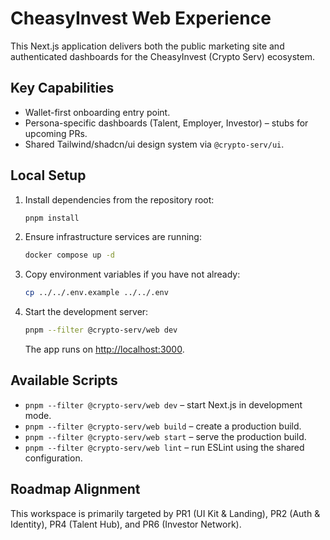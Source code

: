 # CheasyInvest Web Experience

This Next.js application delivers both the public marketing site and authenticated dashboards for the CheasyInvest (Crypto Serv) ecosystem.

## Key Capabilities
- Wallet-first onboarding entry point.
- Persona-specific dashboards (Talent, Employer, Investor) – stubs for upcoming PRs.
- Shared Tailwind/shadcn/ui design system via `@crypto-serv/ui`.

## Local Setup
1. Install dependencies from the repository root:
   ```bash
   pnpm install
   ```
2. Ensure infrastructure services are running:
   ```bash
   docker compose up -d
   ```
3. Copy environment variables if you have not already:
   ```bash
   cp ../../.env.example ../../.env
   ```
4. Start the development server:
   ```bash
   pnpm --filter @crypto-serv/web dev
   ```
   The app runs on [http://localhost:3000](http://localhost:3000).

## Available Scripts
- `pnpm --filter @crypto-serv/web dev` – start Next.js in development mode.
- `pnpm --filter @crypto-serv/web build` – create a production build.
- `pnpm --filter @crypto-serv/web start` – serve the production build.
- `pnpm --filter @crypto-serv/web lint` – run ESLint using the shared configuration.

## Roadmap Alignment
This workspace is primarily targeted by PR1 (UI Kit & Landing), PR2 (Auth & Identity), PR4 (Talent Hub), and PR6 (Investor Network).
